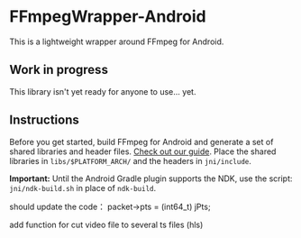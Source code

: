 # FFmpegWrapper-Android

This is a lightweight wrapper around FFmpeg for Android.

## Work in progress
This library isn't yet ready for anyone to use... yet.

## Instructions

Before you get started, build FFmpeg for Android and generate a set of shared libraries and header files. [Check out our guide](https://github.com/OnlyInAmerica/FFmpeg-Android). Place the shared libraries in `libs/$PLATFORM_ARCH/` and the headers in `jni/include`.

**Important:** Until the Android Gradle plugin supports the NDK, use the script: `jni/ndk-build.sh` in place of `ndk-build`.


should update the code：
packet->pts = (int64_t) jPts;

add function for cut video file to several ts files (hls)
